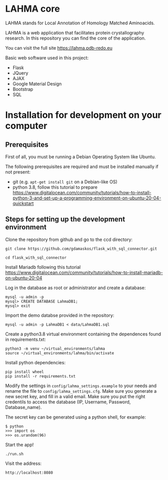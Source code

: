 # LAHMA core

LAHMA stands for Local Annotation of Homology Matched Aminoacids.

LAHMA is a web application that facilitates protein crystallography research. In this repository you can find the core of the application.

You can visit the full site https://lahma.pdb-redo.eu

Basic web software used in this project:
* Flask
* JQuery
* AJAX
* Google Material Design
* Bootstrap
* SQL

# Installation for development on your computer

## Prerequisites

First of all, you must be running a Debian Operating System like Ubuntu.

The following prerequisites are required and must be installed manually if not present:

* git (e.g. `apt-get install git` on a Debian-like OS)
* python 3.8, follow this tutorial to prepare https://www.digitalocean.com/community/tutorials/how-to-install-python-3-and-set-up-a-programming-environment-on-ubuntu-20-04-quickstart

## Steps for setting up the development environment

Clone the repository from github and go to the ccd directory:

    git clone https://github.com/gdamaskos/flask_with_sql_connector.git
    
    cd flask_with_sql_connector

Install Mariadb following this tutorial https://www.digitalocean.com/community/tutorials/how-to-install-mariadb-on-ubuntu-20-04

Log in the database as root or administrator and create a database:
	
	mysql -u admin -p
	mysql> CREATE DATABASE LahmaDB1;
	mysql> exit
	
Import the demo databse provided in the repository:

	mysql -u admin -p LahmaDB1 < data/LahmaDB1.sql 


Create a python3.8 virtual environment containing the dependences found in requirements.txt:

    python3 -m venv ~/virtual_environments/lahma
    source ~/virtual_environments/lahma/bin/activate

Install python dependencies:

    pip install wheel
    pip install -r requirements.txt

Modify the settings in `config/lahma_settings.example` to your needs and rename the
file to `config/lahma_settings.cfg`. Make sure you generate a new secret key,
and fill in a valid email. Make sure you put the right credentils to access the database (IP, Username, Password, Database_name).

The secret key can be generated using a python shell, for example:

	$ python
	>>> import os
	>>> os.urandom(96)

Start the app!

    ./run.sh

Visit the address:

    http://localhost:8080

